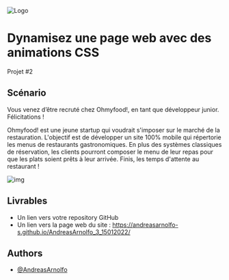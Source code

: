 
![Logo](https://user.oc-static.com/upload/2020/08/24/15982603994672_ohmyfood.png)


# Dynamisez une page web avec des animations CSS

Projet #2


## Scénario

Vous venez d’être recruté chez Ohmyfood!, en tant que développeur junior. Félicitations !

Ohmyfood! est une jeune startup qui voudrait s'imposer sur le marché de la restauration. L'objectif est de développer un site 100% mobile qui répertorie les menus de restaurants gastronomiques. En plus des systèmes classiques de réservation, les clients pourront composer le menu de leur repas pour que les plats soient prêts à leur arrivée. Finis, les temps d'attente au restaurant !

![img](https://user.oc-static.com/upload/2020/08/24/15982605908418_Maquettes%20Ohmyfood.jpg)
## Livrables


- Un lien vers votre repository GitHub
- Un lien vers la page web du site :
https://andreasarnolfo-s.github.io/AndreasArnolfo_3_15012022/
## Authors

- [@AndreasArnolfo](https://www.github.com/andreasArnolfo-S)



